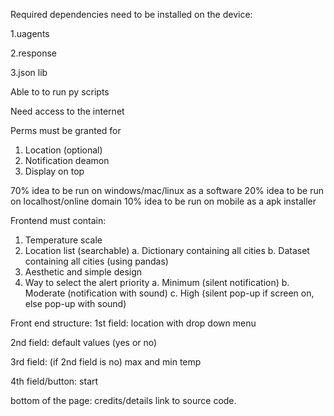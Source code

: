 Required dependencies need to be installed on the device:

1.uagents

2.response

3.json lib

Able to to run py scripts

Need access to the internet

Perms must be granted for
1. Location (optional) 
2. Notification deamon
3. Display on top

70% idea to be run on windows/mac/linux as a software
20% idea to be run on localhost/online domain
10% idea to be run on mobile as a apk installer

Frontend must contain:
1. Temperature scale
2. Location list (searchable)
    a. Dictionary containing all cities
    b. Dataset containing all cities (using pandas)
3. Aesthetic and simple design
4. Way to select the alert priority
     a. Minimum (silent notification)
     b. Moderate (notification with sound)
     c. High (silent pop-up if screen on, else pop-up with sound)

Front end structure:
1st field: location with drop down menu

2nd field: default values (yes or no)

3rd field: (if 2nd field is no) max and min temp

4th field/button: start

bottom of the page: credits/details link to source code.
